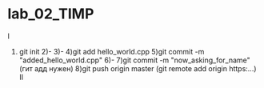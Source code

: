 # lab_02_TIMP
I
1) git init 
2)-
3)-
4)git add hello_world.cpp
5)git commit -m "added_hello_world.cpp"
6)-
7)git commit -m "now_asking_for_name" (гит адд нужен)
8)git push origin master (git remote add origin https:...)
II

